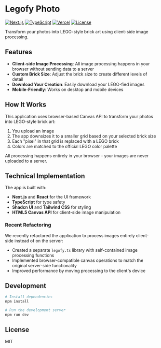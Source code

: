 # Legofy Photo

[![Next.js](https://img.shields.io/badge/Next.js-13.0-black?logo=next.js)](https://nextjs.org/)
[![TypeScript](https://img.shields.io/badge/TypeScript-5.0-blue?logo=typescript)](https://www.typescriptlang.org/)
[![Vercel](https://img.shields.io/badge/Vercel-Deployed-black?logo=vercel)](https://legofy-photo.vercel.app/)
[![License](https://img.shields.io/badge/License-MIT-green)](LICENSE)

Transform your photos into LEGO-style brick art using client-side image processing.

## Features

- **Client-side Image Processing**: All image processing happens in your browser without sending data to a server
- **Custom Brick Size**: Adjust the brick size to create different levels of detail
- **Download Your Creation**: Easily download your LEGO-fied images
- **Mobile-Friendly**: Works on desktop and mobile devices

## How It Works

This application uses browser-based Canvas API to transform your photos into LEGO-style brick art:

1. You upload an image
2. The app downsizes it to a smaller grid based on your selected brick size
3. Each "pixel" in that grid is replaced with a LEGO brick
4. Colors are matched to the official LEGO color palette

All processing happens entirely in your browser - your images are never uploaded to a server.

## Technical Implementation

The app is built with:

- **Next.js** and **React** for the UI framework
- **TypeScript** for type safety
- **Shadcn UI** and **Tailwind CSS** for styling
- **HTML5 Canvas API** for client-side image manipulation

### Recent Refactoring

We recently refactored the application to process images entirely client-side instead of on the server:

- Created a separate `legofy.ts` library with self-contained image processing functions
- Implemented browser-compatible canvas operations to match the original server-side functionality
- Improved performance by moving processing to the client's device

## Development

```bash
# Install dependencies
npm install

# Run the development server
npm run dev
```

## License

MIT
